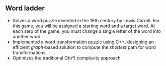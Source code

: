 ## Word ladder
* Solves a word puzzle invented in the 19th century by Lewis Carroll. For this game, you will be assigned a starting word and a target word. At each step of the game, you must change a single letter of the word into another word
* Implemented a word transformation puzzle using C++, designing an efficient _graph_-based solution to compute the _shortest_ path for word transformations
* Optimizes the traditional O(n²) complexity approach
